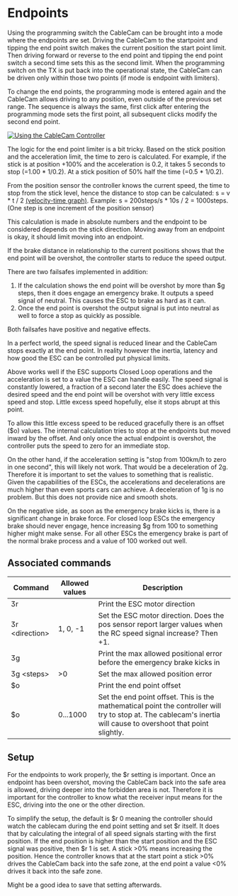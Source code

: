 # Endpoints

Using the programming switch the CableCam can be brought into a mode where the endpoints are set. Driving the CableCam to the startpoint and tipping the end point switch makes the current position the start point limit. Then driving forward or reverse to the end point and tipping the end point switch a second time sets this as the second limit. 
When the programming switch on the TX is put back into the operational state, the CableCam can be driven only within those two points (if mode is endpoint with limiters).

To change the end points, the programming mode is entered again and the CableCam allows driving to any position, even outside of the previous set range. The sequence is always the same, first click after entering the programming mode sets the first point, all subsequent clicks modify the second end point.

[![Using the CableCam Controller](../_images/Using_the_CableCam_Controller_YouTube_Video.jpg)](https://youtu.be/ohzvkKzsO8Q "Using the CableCam Controller")



The logic for the end point limiter is a bit tricky. 
Based on the stick position and the acceleration limit, the time to zero is calculated. For example, if the stick is at position +100% and the acceleration is 0.2, it takes 5 seconds to stop (=1.00 * 1/0.2). At a stick position of 50% half the time (=0.5 * 1/0.2). 

From the position sensor the controller knows the current speed, the time to stop from the stick level, hence the distance to stop can be calculated: s = v * t / 2 [(velocity-time graph)](http://www.bbc.co.uk/education/guides/z3bqtfr/revision/5). Example: s = 200steps/s * 10s / 2 = 1000steps. (One step is one increment of the position sensor)

This calculation is made in absolute numbers and the endpoint to be considered depends on the stick direction. Moving away from an endpoint is okay, it should limit moving into an endpoint.

If the brake distance in relationship to the current positions shows that the end point will be overshot, the controller starts to reduce the speed output.

There are two failsafes implemented in addition:

1. If the calculation shows the end point will be overshot by more than \$g steps, then it does engage an emergency brake. It outputs a speed signal of neutral. This causes the ESC to brake as hard as it can.
2. Once the end point is overshot the output signal is put into neutral as well to force a stop as quickly as possible.

Both failsafes have positive and negative effects.

In a perfect world, the speed signal is reduced linear and the CableCam stops exactly at the end point. In reality however the inertia, latency and how good the ESC can be controlled put physical limits.

Above works well if the ESC supports Closed Loop operations and the acceleration is set to a value the ESC can handle easily. The speed signal is constantly lowered, a fraction of a second later the ESC does achieve the desired speed and the end point will be overshot with very little excess speed and stop. Little excess speed hopefully, else it stops abrupt at this point.

To allow this little excess speed to be reduced gracefully there is an offset (\$o) values. The internal calculation tries to stop at the endpoints but moved inward by the offset. And only once the actual endpoint is overshot, the controller puts the speed to zero for an immediate stop.

On the other hand, if the acceleration setting is "stop from 100km/h to zero in one second", this will likely not work. That would be a deceleration of 2g. Therefore it is important to set the values to something that is realistic. Given the capabilities of the ESCs, the accelerations and decelerations are much higher than even sports cars can achieve. A deceleration of 1g is no problem. But this does not provide nice and smooth shots.

On the negative side, as soon as the emergency brake kicks is, there is a significant change in brake force. For closed loop ESCs the emergency brake should never engage, hence increasing \$g from 100 to something higher might make sense. For all other ESCs the emergency brake is part of the normal brake process and a value of 100 worked out well.

## Associated commands

| Command           | Allowed values | Description                                                  |
| ----------------- | -------------- | ------------------------------------------------------------ |
| r               |                | Print the ESC motor direction                                |
| r \<direction\> | 1, 0, -1       | Set the ESC motor direction. Does the pos sensor report larger values when the RC speed signal increase? Then +1. |
| g               |                | Print the max allowed positional error before the emergency brake kicks in |
| g \<steps\>     | \>0            | Set the max allowed position error                           |
| \$o |  | Print the end point offset |
| \$o <steps> | 0...1000 | Set the end point offset. This is the mathematical point the controller will try to stop at. The cablecam's inertia will cause to overshoot that point slightly. |



## Setup

For the endpoints to work properly, the \$r setting is important. Once an endpoint has been overshot, moving the CableCam back into the safe area is allowed, driving deeper into the forbidden area is not. Therefore it is important for the controller to know what the receiver input means for the ESC, driving into the one or the other direction.

To simplify the setup, the default is \$r 0 meaning the controller should watch the cablecam during the end point setting and set \$r itself. It does that by calculating the integral of all speed signals starting with the first position. If the end position is higher than the start position and the ESC signal was positive, then \$r 1 is set. A stick >0% means increasing the position. Hence the controller knows that at the start point a stick >0% drives the CableCam back into the safe zone, at the end point a value <0% drives it back into the safe zone.

Might be a good idea to save that setting afterwards.